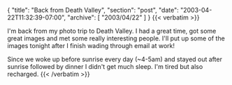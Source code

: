 {
  "title": "Back from Death Valley",
  "section": "post",
  "date": "2003-04-22T11:32:39-07:00",
  "archive": [
    "2003/04/22"
  ]
}
{{< verbatim >}}
<p>I'm back from my photo trip to Death Valley.  I had a great time, got some great images and met some really interesting people.  I'll put up some of the images tonight after I finish wading through email at work!
<p>Since we woke up before sunrise every day (~4-5am) and stayed out after sunrise followed by dinner I didn't get much sleep.  I'm tired but also recharged.
{{< /verbatim >}}
